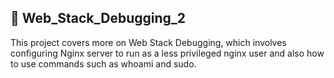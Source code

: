 ## :satellite: Web_Stack_Debugging_2

This project covers more on Web Stack Debugging, which involves configuring Nginx server to run as a less privileged nginx user and also how to use commands such as whoami and sudo.
